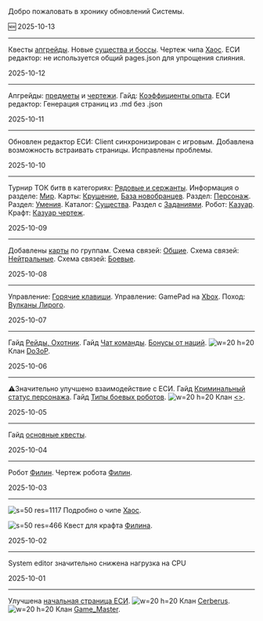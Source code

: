  
Добро пожаловать в хронику обновлений Системы.

🆕 2025-10-13
___
Квесты [апгрейды](/sys/tasks).
Новые [существа и боссы](/sys/entity).
Чертеж чипа [Хаос](/sys/economy/design/chips/chaos).
ЕСИ редактор: не используется общий pages.json для упрощения слияния.


2025-10-12  
___
Апгрейды: [предметы](/sys/economy/upgrades) и [чертежи](/sys/economy/design/upgrades).
Гайд: [Коэффициенты опыта](/sys/guide/exp).
ЕСИ редактор: Генерация страниц из .md без .json

2025-10-11  
___
Обновлен редактор ЕСИ:
Client синхронизирован с игровым.
Добавлена возможность встраивать страницы.
Исправлены проблемы.

2025-10-10
___
Турнир ТОК битв в категориях:
[Рядовые и сержанты](/sys/event/tok/middle).
Информация о разделе: [Мир](/sys/world).
Карты: [Крушение](/sys/world/map/common/16), [База новобранцев](/sys/world/map/pve/1).
Раздел: [Персонаж](/sys/character).
Раздел: [Умения](/sys/character/abilities).
Каталог: [Существа](/sys/entity).
Раздел с [Заданиями](/sys/tasks).
Робот: [Казуар](/sys/robots/warrior/cassowary).
Крафт: [Казуар чертеж](/sys/economy/design/robots/cassowary-plan).

2025-10-09
___
Добавлены [карты](/sys/world/map) по группам.
Схема связей: [Общие](/sys/world/map/common).
Схема связей: [Нейтральные](/sys/world/map/neutral).
Схема связей: [Боевые](/sys/world/map/fight).

2025-10-08
___
Управление: [Горячие клавиши](/sys/control/shortcut).
Управление: GamePad на [Xbox](/sys/control/xbox).
Поход: [Вулканы Лирого](/sys/event/campaign/liriy).

2025-10-07
___
Гайд [Рейды, Охотник](/sys/guide/raids-hunter).
Гайд [Чат команды](/sys/guide/chat-commands).
[Бонусы от наций](/sys/guide/nations).
![w=20 h=20](clan/15) Клан [Do3oP](/sys/clan/15).

2025-10-06
___
⚠️Значительно улучшено взаимодействие с ЕСИ.
Гайд [Криминальный статус персонажа](/sys/guide/status).
Гайд [Типы боевых роботов](/sys/guide/type-fighter).
![w=20 h=20](clan/10) Клан [<<STORM>>](/sys/clan/10).

2025-10-05
___
Гайд [основные квесты](/sys/guide/main-quest).

2025-10-04
___
Робот [Филин](/sys/robots/warrior/filin).
Чертеж робота [Филин](/sys/economy/design/robots/filin-plan).

2025-10-03
___
![s=50 res=1117]() Подробно о чипе [Хаос](/sys/items/chips/chaos).

![s=50 res=466]() Квест для крафта [Филина](/sys/tasks/filin).

2025-10-02
___
System editor значительно снижена нагрузка на CPU

2025-10-01
___
Улучшена [начальная страница ЕСИ](/sys).
![w=20 h=20](clan/13) Клан [Cerberus](/sys/clan/13).
![w=20 h=20](clan/25) Клан [Game_Master](/sys/clan/25).